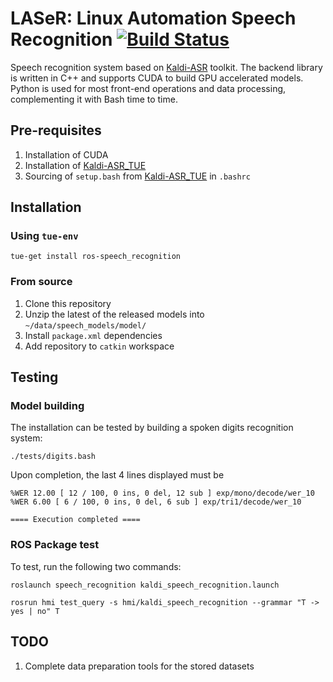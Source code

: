 # LASeR: Linux Automation Speech Recognition [![Build Status](https://travis-ci.org/tue-robotics/speech_recognition.svg?branch=master)](https://travis-ci.org/tue-robotics/speech_recognition)
Speech recognition system based on [Kaldi-ASR](http://kaldi-asr.org/) toolkit. The backend library is written in C++ and supports CUDA to build GPU accelerated models. Python is used for most front-end operations and data processing, complementing it with Bash time to time.

## Pre-requisites
1. Installation of CUDA
2. Installation of [Kaldi-ASR_TUE](https://github.com/tue-robotics/kaldi)
3. Sourcing of ```setup.bash``` from [Kaldi-ASR_TUE](https://github.com/tue-robotics/kaldi) in ```.bashrc```

## Installation
### Using `tue-env`
```
tue-get install ros-speech_recognition
```
### From source
1. Clone this repository
2. Unzip the latest of the released models into `~/data/speech_models/model/`
3. Install `package.xml` dependencies
4. Add repository to `catkin` workspace

## Testing
### Model building
The installation can be tested by building a spoken digits recognition system:
```
./tests/digits.bash
```

Upon completion, the last 4 lines displayed must be
```
%WER 12.00 [ 12 / 100, 0 ins, 0 del, 12 sub ] exp/mono/decode/wer_10
%WER 6.00 [ 6 / 100, 0 ins, 0 del, 6 sub ] exp/tri1/decode/wer_10

==== Execution completed ====
```

### ROS Package test
To test, run the following two commands:
```
roslaunch speech_recognition kaldi_speech_recognition.launch
```
```
rosrun hmi test_query -s hmi/kaldi_speech_recognition --grammar "T -> yes | no" T
```

## TODO
1. Complete data preparation tools for the stored datasets
